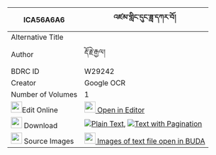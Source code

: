 |ICA56A6A6|འཛམ་གླིང་དུང་ཟླ་དཀར་བོ། 
| --- | --- 
|Alternative Title |
|Author| རྡོ་རྗེ་རྒྱལ།
|BDRC ID | W29242
|Creator | Google OCR
|Number of Volumes| 1
|<img width="25" src="https://img.icons8.com/color/25/000000/edit-property.png">Edit Online| [<img width="25" src="https://avatars.githubusercontent.com/u/45091458?s=200&v=4"> Open in Editor](http://editor.openpecha.org/ICA56A6A6)
|<img width="25" src="https://img.icons8.com/fluent/48/000000/download-2.png"/>  Download | [![](https://img.icons8.com/color/20/000000/txt.png)Plain Text](https://github.com/Openpecha/ICA56A6A6/releases/download/v2/dzamling_dung_dakarwo_plain_ICA56A6A6.zip), [![](https://img.icons8.com/color/20/000000/txt.png)Text with Pagination](https://github.com/Openpecha/ICA56A6A6/releases/download/v2/dzamling_dung_dakarwo_pages_ICA56A6A6.zip)
|<img width="25" src="https://img.icons8.com/plasticine/100/000000/pictures-folder.png"/>  Source Images | [<img width="25" src="https://library.bdrc.io/icons/BUDA-small.svg"> Images of text file open in BUDA](https://library.bdrc.io/show/bdr:W29242)